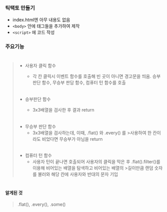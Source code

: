 ### 틱택토 만들기

- index.html엔 아무 내용도 없음
- `<body>` 안에 태그들을 추가하여 제작
- `<script>` 에 코드 작성

### 주요기능

> #
>
> - 사용자 클릭 함수
>
>   - 각 칸 클릭시 이벤트 함수를 호출해 빈 곳이 아니면 경고문을
>     띄움. 승부판단 함수, 무승부 판담 함수, 컴퓨터 턴 함수를 호출
>
> ######
>
> - 승부판단 함수
>
>   - 3x3배열을 검사한 후 결과 return
>
> ######
>
> - 무승부 판단 함수
>   - 3x3배열을 검사하는데, 이때, .flat() 와 .every() 를 >사용하여 한 칸이라도 비었다면 무승부가 아님을 return
>
> ######
>
> - 컴퓨터 턴 함수
>   - 사용자 턴이 끝나면 호출되어 사용자의 클릭을 막은 후 .flat().filter()를 이용해 비어있는 배열을 탐색하고 비어있는 배열의 >길이만큼 랜덤 숫자를 불러와 해당 칸에 사용자와 반대의 문자 기입
>
> #

#### 알게된 것

> .flat(), .every(), .some()
